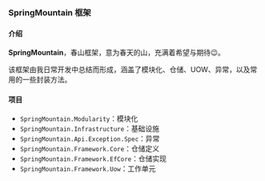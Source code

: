 ### SpringMountain 框架



#### 介绍

**SpringMountain**，春山框架，意为春天的山，充满着希望与期待😉。

该框架由我日常开发中总结而形成，涵盖了模块化、仓储、UOW、异常，以及常用的一些封装方法。



#### 项目

- `SpringMountain.Modularity`：模块化
- `SpringMountain.Infrastructure`：基础设施
- `SpringMountain.Api.Exception.Spec`：异常
- `SpringMountain.Framework.Core`：仓储定义
- `SpringMountain.Framework.EfCore`：仓储实现
- `SpringMountain.Framework.Uow`：工作单元
